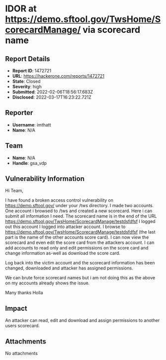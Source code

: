 # IDOR at https://demo.sftool.gov/TwsHome/ScorecardManage/ via scorecard name

## Report Details
- **Report ID**: 1472721
- **URL**: https://hackerone.com/reports/1472721
- **State**: Closed
- **Severity**: high
- **Submitted**: 2022-02-06T18:56:17.683Z
- **Disclosed**: 2022-03-17T16:23:22.721Z

## Reporter
- **Username**: imthatt
- **Name**: N/A

## Team
- **Name**: N/A
- **Handle**: gsa_vdp

## Vulnerability Information
Hi Team,

I have found a broken access control vulnerability on https://demo.sftool.gov/ under your /tws directory. 
I made two accounts.
One account i browsed to /tws and created a new scorecard. Here i can submit all information I need. The scorecard name is in the end of the URL https://demo.sftool.gov/TwsHome/ScorecardManage/testdsfdfsf
I logged out this account
I logged into attacker account. I browse to https://demo.sftool.gov/TwsHome/ScorecardManage/testdsfdfsf (the last part is the name of the other accounts score card). I can now view the scorecard and even edit the score card from the attackers account. I can add accounts to read only and edit permissions on the score card and change information as-well as download the score card.

Log back into the victim account and the scorecard information has been changed, downloaded and attacker has assigned permissions.

We can brute force scorecard names but i am not doing this as the above on my accounts already shows the issue.

Many thanks
Holla

## Impact

An attacker can read, edit and download and assign permissions to another users scorecard.

## Attachments
No attachments
